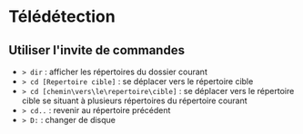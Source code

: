 # Télédétection

## Utiliser l'invite de commandes

- `> dir` : afficher les répertoires du dossier courant
- `> cd [Repertoire cible]` : se déplacer vers le répertoire cible
- `> cd [chemin\vers\le\repertoire\cible]` : se déplacer vers le répertoire cible se situant à plusieurs répertoires du répertoire courant
- `> cd..` : revenir au répertoire précédent
- `> D:` : changer de disque
 
